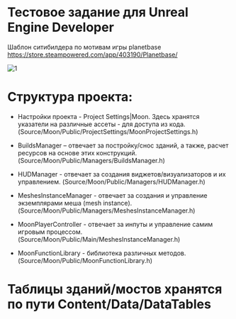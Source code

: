 # Тестовое задание для Unreal Engine Developer

Шаблон ситибилдера по мотивам игры planetbase https://store.steampowered.com/app/403190/Planetbase/

![1](https://github.com/user-attachments/assets/1ce61ad4-7b36-4788-9735-805da59bd96c)


# Структура проекта: 

* Настройки проекта - Project Settings|Moon. Здесь хранятся указатели на различные ассеты - для доступа из кода. 
(Source/Moon/Public/ProjectSettings/MoonProjectSettings.h)

* BuildsManager – отвечает за постройку/снос зданий, а также, расчет ресурсов на основе этих конструкций.
(Source/Moon/Public/Managers/BuildsManager.h)

* HUDManager - отвечает за создания виджетов/визуализаторов и их управлением.
(Source/Moon/Public/Managers/HUDManager.h)

* MeshesInstanceManager - отвечает за создания и управление экземплярами меша (mesh instance).
(Source/Moon/Public/Managers/MeshesInstanceManager.h)

* MoonPlayerController - отвечает за инпуты и управление самим игровым процессом.
(Source/Moon/Public/Main/MeshesInstanceManager.h)

* MoonFunctionLibrary - библиотека различных методов.
(Source/Moon/Public/MoonFunctionLibrary.h)

# Таблицы зданий/моcтов хранятся по пути Content/Data/DataTables




